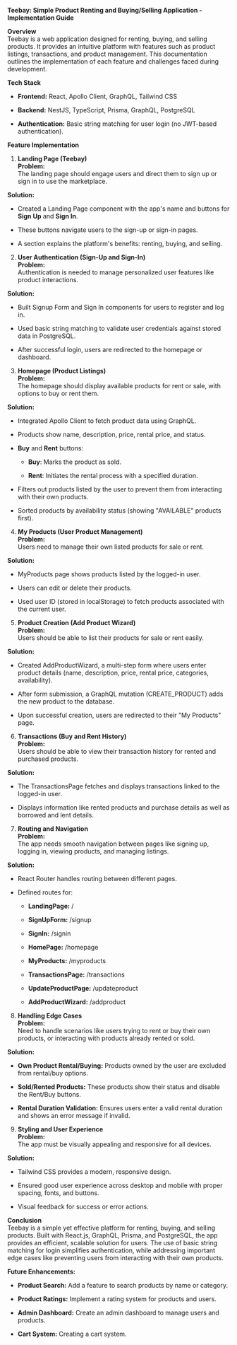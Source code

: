 **Teebay: Simple Product Renting and Buying/Selling Application -
Implementation Guide**

**Overview**\
Teebay is a web application designed for renting, buying, and selling
products. It provides an intuitive platform with features such as
product listings, transactions, and product management. This
documentation outlines the implementation of each feature and challenges
faced during development.

**Tech Stack**

-   **Frontend:** React, Apollo Client, GraphQL, Tailwind CSS

-   **Backend:** NestJS, TypeScript, Prisma, GraphQL, PostgreSQL

-   **Authentication:** Basic string matching for user login (no
    JWT-based authentication).

**Feature Implementation**

1.  **Landing Page (Teebay)**\
    **Problem:**\
    The landing page should engage users and direct them to sign up or
    sign in to use the marketplace.

**Solution:**

-   Created a Landing Page component with the app\'s name and buttons
    for **Sign Up** and **Sign In**.

-   These buttons navigate users to the sign-up or sign-in pages.

-   A section explains the platform\'s benefits: renting, buying, and
    selling.

2.  **User Authentication (Sign-Up and Sign-In)**\
    **Problem:**\
    Authentication is needed to manage personalized user features like
    product interactions.

**Solution:**

-   Built Signup Form and Sign In components for users to register and
    log in.

-   Used basic string matching to validate user credentials against
    stored data in PostgreSQL.

-   After successful login, users are redirected to the homepage or
    dashboard.

3.  **Homepage (Product Listings)**\
    **Problem:**\
    The homepage should display available products for rent or sale,
    with options to buy or rent them.

**Solution:**

-   Integrated Apollo Client to fetch product data using GraphQL.

-   Products show name, description, price, rental price, and status.

-   **Buy** and **Rent** buttons:

    -   **Buy**: Marks the product as sold.

    -   **Rent**: Initiates the rental process with a specified
        duration.

-   Filters out products listed by the user to prevent them from
    interacting with their own products.

-   Sorted products by availability status (showing \"AVAILABLE\"
    products first).

4.  **My Products (User Product Management)**\
    **Problem:**\
    Users need to manage their own listed products for sale or rent.

**Solution:**

-   MyProducts page shows products listed by the logged-in user.

-   Users can edit or delete their products.

-   Used user ID (stored in localStorage) to fetch products associated
    with the current user.

5.  **Product Creation (Add Product Wizard)**\
    **Problem:**\
    Users should be able to list their products for sale or rent easily.

**Solution:**

-   Created AddProductWizard, a multi-step form where users enter
    product details (name, description, price, rental price, categories,
    availability).

-   After form submission, a GraphQL mutation (CREATE_PRODUCT) adds the
    new product to the database.

-   Upon successful creation, users are redirected to their \"My
    Products\" page.

6.  **Transactions (Buy and Rent History)**\
    **Problem:**\
    Users should be able to view their transaction history for rented
    and purchased products.

**Solution:**

-   The TransactionsPage fetches and displays transactions linked to the
    logged-in user.

-   Displays information like rented products and purchase details as
    well as borrowed and lent details.

7.  **Routing and Navigation**\
    **Problem:**\
    The app needs smooth navigation between pages like signing up,
    logging in, viewing products, and managing listings.

**Solution:**

-   React Router handles routing between different pages.

-   Defined routes for:

    -   **LandingPage:** /

    -   **SignUpForm:** /signup

    -   **SignIn:** /signin

    -   **HomePage:** /homepage

    -   **MyProducts:** /myproducts

    -   **TransactionsPage:** /transactions

    -   **UpdateProductPage:** /updateproduct

    -   **AddProductWizard:** /addproduct

8.  **Handling Edge Cases**\
    **Problem:**\
    Need to handle scenarios like users trying to rent or buy their own
    products, or interacting with products already rented or sold.

**Solution:**

-   **Own Product Rental/Buying:** Products owned by the user are
    excluded from rental/buy options.

-   **Sold/Rented Products:** These products show their status and
    disable the Rent/Buy buttons.

-   **Rental Duration Validation:** Ensures users enter a valid rental
    duration and shows an error message if invalid.

9.  **Styling and User Experience**\
    **Problem:**\
    The app must be visually appealing and responsive for all devices.

**Solution:**

-   Tailwind CSS provides a modern, responsive design.

-   Ensured good user experience across desktop and mobile with proper
    spacing, fonts, and buttons.

-   Visual feedback for success or error actions.

**Conclusion**\
Teebay is a simple yet effective platform for renting, buying, and
selling products. Built with React.js, GraphQL, Prisma, and PostgreSQL,
the app provides an efficient, scalable solution for users. The use of
basic string matching for login simplifies authentication, while
addressing important edge cases like preventing users from interacting
with their own products.

**Future Enhancements:**

-   **Product Search:** Add a feature to search products by name or
    category.

-   **Product Ratings:** Implement a rating system for products and
    users.

-   **Admin Dashboard:** Create an admin dashboard to manage users and
    products.

-   **Cart System:** Creating a cart system.
